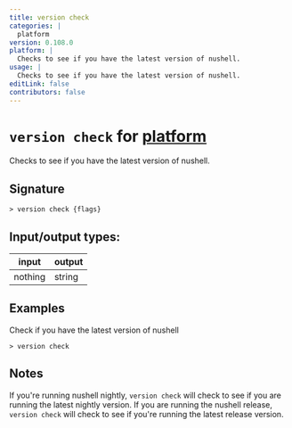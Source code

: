 ```yaml
---
title: version check
categories: |
  platform
version: 0.108.0
platform: |
  Checks to see if you have the latest version of nushell.
usage: |
  Checks to see if you have the latest version of nushell.
editLink: false
contributors: false
---
```

<!-- This file is automatically generated. Please edit the command in https://github.com/nushell/nushell instead. -->

# `version check` for [platform](/commands/categories/platform.md)

<div class='command-title'>Checks to see if you have the latest version of nushell.</div>

## Signature

```> version check {flags} ```


## Input/output types:

| input   | output |
| ------- | ------ |
| nothing | string |
## Examples

Check if you have the latest version of nushell
```nu
> version check

```

## Notes
If you're running nushell nightly, `version check` will check to see if you are running the latest nightly version. If you are running the nushell release, `version check` will check to see if you're running the latest release version.